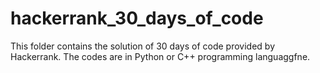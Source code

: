 # hackerrank_30_days_of_code
This folder contains the solution of 30 days of code provided by Hackerrank.
The codes are in Python or C++ programming languaggfne.
